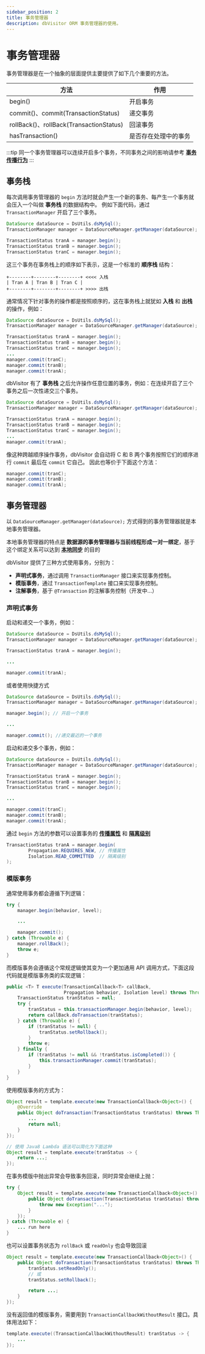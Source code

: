 ```yaml
---
sidebar_position: 2
title: 事务管理器
description: dbVisitor ORM 事务管理器的使用。
---
```


# 事务管理器

事务管理器是在一个抽象的层面提供主要提供了如下几个重要的方法。

| 方法 | 作用 |
| ---- | ---- |
| begin() | 开启事务 |
| commit()、commit(TransactionStatus) | 递交事务 |
| rollBack()、rollBack(TransactionStatus) | 回滚事务 |
| hasTransaction() | 是否存在处理中的事务 |

:::tip
同一个事务管理器可以连续开启多个事务，不同事务之间的影响请参考 **[事务传播行为](./propagation.mdx)**
:::

## 事务栈

每次调用事务管理器的 `begin` 方法时就会产生一个新的事务、每产生一个事务就会压入一个叫做 **事务栈** 的数据结构中。
例如下面代码，通过 `TransactionManager` 开启了三个事务。

```java
DataSource dataSource = DsUtils.dsMySql();
TransactionManager manager = DataSourceManager.getManager(dataSource);

TransactionStatus tranA = manager.begin();
TransactionStatus tranB = manager.begin();
TransactionStatus tranC = manager.begin();
```

这三个事务在事务栈上的顺序如下表示，这是一个标准的 **顺序栈** 结构：

```text
+--------+--------+--------+ <<<< 入栈
| Tran A | Tran B | Tran C |  
+--------+--------+--------+ >>>> 出栈
```

通常情况下针对事务的操作都是按照顺序的，这在事务栈上就犹如 **入栈** 和 **出栈** 的操作，例如：

```java
DataSource dataSource = DsUtils.dsMySql();
TransactionManager manager = DataSourceManager.getManager(dataSource);

TransactionStatus tranA = manager.begin();
TransactionStatus tranB = manager.begin();
TransactionStatus tranC = manager.begin();
...
manager.commit(tranC);
manager.commit(tranB);
manager.commit(tranA);
```

dbVisitor 有了 **事务栈** 之后允许操作任意位置的事务，例如：在连续开启了三个事务之后一次性递交三个事务。

```java
DataSource dataSource = DsUtils.dsMySql();
TransactionManager manager = DataSourceManager.getManager(dataSource);

TransactionStatus tranA = manager.begin();
TransactionStatus tranB = manager.begin();
TransactionStatus tranC = manager.begin();
...
manager.commit(tranA);
```

像这种跨越顺序操作事务，dbVisitor 会自动将 C 和 B 两个事务按照它们的顺序进行 `commit` 最后在 `commit` 它自己。
因此也等价于下面这个方法：

```java
manager.commit(tranC);
manager.commit(tranB);
manager.commit(tranA);
```

## 事务管理器

以 `DataSourceManager.getManager(dataSource);` 方式得到的事务管理器就是本地事务管理器。

本地事务管理器的特点是 **数据源的事务管理器与当前线程形成一对一绑定**，基于这个绑定关系可以达到 **[本地同步](./datasource.md#本地同步)** 的目的

dbVisitor 提供了三种方式使用事务，分别为：

- **声明式事务**，通过调用 `TransactionManager` 接口来实现事务控制。
- **模版事务**，通过 `TransactionTemplate` 接口来实现事务控制。
- **注解事务**，基于 `@Transaction` 的注解事务控制（开发中...）

### 声明式事务

启动和递交一个事务，例如：

```java {4,8}
DataSource dataSource = DsUtils.dsMySql();
TransactionManager manager = DataSourceManager.getManager(dataSource);

TransactionStatus tranA = manager.begin();

...

manager.commit(tranA);
```

或者使用快捷方式

```java {4,8}
DataSource dataSource = DsUtils.dsMySql();
TransactionManager manager = DataSourceManager.getManager(dataSource);

manager.begin(); // 开启一个事务

...

manager.commit(); //递交最近的一个事务
```

启动和递交多个事务，例如：

```java
DataSource dataSource = DsUtils.dsMySql();
TransactionManager manager = DataSourceManager.getManager(dataSource);

TransactionStatus tranA = manager.begin();
TransactionStatus tranB = manager.begin();
TransactionStatus tranC = manager.begin();

...

manager.commit(tranC);
manager.commit(tranB);
manager.commit(tranA);
```

通过 `begin` 方法的参数可以设置事务的 **[传播属性](./propagation.mdx)** 和 **[隔离级别](./Isolation.md)**

```java
TransactionStatus tranA = manager.begin(
        Propagation.REQUIRES_NEW, // 传播属性
        Isolation.READ_COMMITTED  // 隔离级别
);
```

### 模版事务

通常使用事务都会遵循下列逻辑：

```java {2,6,8}
try {
    manager.begin(behavior, level);

    ...

    manager.commit();
} catch (Throwable e) {
    manager.rollBack();
    throw e;
}
```

而模版事务会遵循这个常规逻辑使其变为一个更加通用 API 调用方式，下面这段代码就是模版事务类的实现逻辑：

```java {5,9,14} title="类：net.hasor.dbvisitor.transaction.TransactionTemplateManager"
public <T> T execute(TransactionCallback<T> callBack, 
                     Propagation behavior, Isolation level) throws Throwable {
    TransactionStatus tranStatus = null;
    try {
        tranStatus = this.transactionManager.begin(behavior, level);
        return callBack.doTransaction(tranStatus);
    } catch (Throwable e) {
        if (tranStatus != null) {
            tranStatus.setRollback();
        }
        throw e;
    } finally {
        if (tranStatus != null && !tranStatus.isCompleted()) {
            this.transactionManager.commit(tranStatus);
        }
    }
}
```

使用模版事务的方式为：

```java
Object result = template.execute(new TransactionCallback<Object>() {
    @Override
    public Object doTransaction(TransactionStatus tranStatus) throws Throwable {
        ...
        return null;
    }
});

// 使用 Java8 Lambda 语法可以简化为下面这种
Object result = template.execute(tranStatus -> {
    return ...;
});
```

在事务模版中抛出异常会导致事务回滚，同时异常会继续上抛：

```java {4}
try {
    Object result = template.execute(new TransactionCallback<Object>() {
        public Object doTransaction(TransactionStatus tranStatus) throws Throwable {
            throw new Exception("...");
        }
    });
} catch (Throwable e) {
    ... run here
}
```

也可以设置事务状态为 `rollBack` 或 `readOnly` 也会导致回滚

```java {3,5}
Object result = template.execute(new TransactionCallback<Object>() {
    public Object doTransaction(TransactionStatus tranStatus) throws Throwable {
        tranStatus.setReadOnly();
        // 或
        tranStatus.setRollback();

        return ...;
    }
});
```

没有返回值的模版事务，需要用到 `TransactionCallbackWithoutResult` 接口。具体用法如下：

```java
template.execute((TransactionCallbackWithoutResult) tranStatus -> {
    ...
});
```

